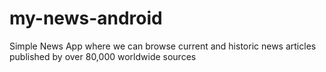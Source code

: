 # my-news-android
Simple News App where we can browse current and historic news articles published by over 80,000 worldwide sources
